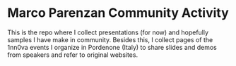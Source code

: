 # Marco Parenzan Community Activity

This is the repo where I collect presentations (for now) and hopefully samples I have make in community.
Besides this, I collect pages of the 1nn0va events I organize in Pordenone (Italy) to share slides and demos from speakers and refer to original websites.